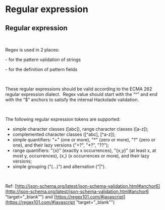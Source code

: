 # Regular expression

## Regular expression

&nbsp;

Regex is used in 2 places:

\- for the pattern validation of strings

\- for the definition of pattern fields

&nbsp;

These regular expressions should be valid according to the ECMA 262 regular expression dialect.&nbsp; Regex value should start with the “\^” and end with the “$” anchors to satisfy the internal Hackolade validation.

&nbsp;

The following regular expression tokens are supported:

* simple character classes (\[abc\]), range character classes (\[a-z\]);
* complemented character classes (\[\^abc\], \[\^a-z\]);
* simple quantifiers: "+" (one or more), "\*" (zero or more), "?" (zero or one), and their lazy versions ("+?", "\*?", "??");
* range quantifiers: "{x}" (exactly x occurrences), "{x,y}" (at least x, at most y, occurrences), {x,} (x occurrences or more), and their lazy versions;
* simple grouping ("(...)") and alternation ("\|").

&nbsp;

Ref: [http://json-schema.org/latest/json-schema-validation.html#anchor6](<http://json-schema.org/latest/json-schema-validation.html#anchor6> "target=\"\_blank\"") and [https://regex101.com/#javascript](<https://regex101.com/#javascript> "target=\"\_blank\"")

